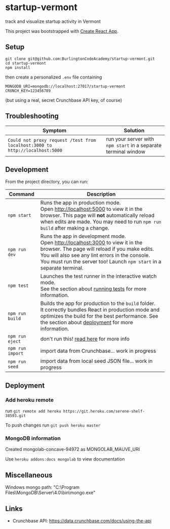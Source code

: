 # startup-vermont
track and visualize startup activity in Vermont

This project was bootstrapped with [Create React App](https://github.com/facebook/create-react-app).


## Setup

```
git clone git@github.com:BurlingtonCodeAcademy/startup-vermont.git
cd startup-vermont
npm install
```

then create a personalized `.env` file containing

```
MONGODB_URI=mongodb://localhost:27017/startup-vermont
CRUNCH_KEY=123456789
```

(but using a real, secret Crunchbase API key, of course)


## Troubleshooting

|Symptom|Solution|
|---|---|
|`Could not proxy request /test from localhost:3000 to http://localhost:5000` | run your server with `npm start` in a separate terminal window |

## Development

From the project directory, you can run:

|Command|Description|
|---|---|
| `npm start` | Runs the app in production mode.<br> Open <http://localhost:5000> to view it in the browser. This page will **not** automatically reload when edits are made. You may need to run `npm run build` after making a change. |
|`npm run dev` | Runs the app in development mode. <br> Open [http://localhost:3000](http://localhost:3000) to view it in the browser. The page will reload if you make edits. <br> You will also see any lint errors in the console. <br> You must run the server too! Launch `npm start` in a separate terminal. |
| `npm test` | Launches the test runner in the interactive watch mode.<br> See the section about [running tests](https://facebook.github.io/create-react-app/docs/running-tests) for more information. |
| `npm run build` | Builds the app for production to the `build` folder.<br> It correctly bundles React in production mode and optimizes the build for the best performance. See the section about [deployment](https://facebook.github.io/create-react-app/docs/deployment) for more information. |
|`npm run eject` | don't run this! [read here](https://github.com/facebook/create-react-app/blob/master/packages/react-scripts/template/README.md#npm-run-eject) for more info |
|`npm run import` | import data from Crunchbase... work in progress |
|`npm run seed` | import data from local seed JSON file... work in progress |


## Deployment

### Add heroku remote

run `git remote add heroku https://git.heroku.com/serene-shelf-38593.git` <br>

To push changes run `git push heroku master`

### MongoDB information

Created mongolab-concave-94972 as MONGOLAB_MAUVE_URI

Use `heroku addons:docs mongolab` to view documentation

## Miscellaneous

Windows mongo path: "C:\Program Files\MongoDB\Server\4.0\bin\mongo.exe"

## Links

* Crunchbase API: https://data.crunchbase.com/docs/using-the-api
